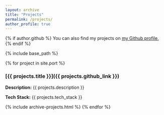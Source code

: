 ```yaml
---
layout: archive
title: "Projects"
permalink: /projects/
author_profile: true
---
```

{% if author.github %}
  You can also find my projects on <u><a href="{{author.github}}">my Github profile</a>.</u>
{% endif %}

{% include base_path %}

{% for project in site.port %}
  ### [{{ projects.title }}]({{ projects.github_link }})
  
  **Description:** {{ projects.description }}
  
  **Tech Stack:** {{ projects.tech_stack }}
  
  {% include archive-projects.html %}
{% endfor %}

